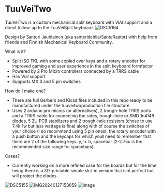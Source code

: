 # TuuVeiTwo
TuuVeiTwo is a custom mechanical split keyboard with VIAl support and a direct follow-up to the TuuVeiSplit keyboard.
![DSC5164](https://github.com/SanteRaptor/TuuVeiTwo/assets/51802400/3512efa5-4446-475a-badb-0230d7e6a00b)

Design by Santeri Jauhiainen (aka santeridahlia/SanteRaptor) with help from friends and Finnish Mechanical Keyboard Community.

What is it?
- Split ISO TKL with some copied over keys and a rotary encoder for improved gaming and user experience in the split keyboard formfactor
- Powered by 2 Pro Micro controllers connected by a TRRS cable
- Has Vial support
- Supports MX 3 and 5 pin switches

How do I make one?
- There are full Gerbers and Kicad files included in this repo ready to be manufactured under the tuuveitwoproduction file structure.
- Uses 2 arduino pro micros (or alternatives), 2 trough-hole TRRS ports and a TRRS cable for connecting the sides, trough-hole or SMD 1n4148 diodes, 5 2U PCB stabilizers and 2 trough-hole resistors (chose to use 7.4k 1w but less wattage is fine) along with of course the switches of your choice (I do recommend using 5 pin ones), the rotary encoder with a push button and the keycaps for which youll need to remember that there are 2 of the following keys: y, h. b, spacebar (2-2.75u is the recommended size range for spacebars).

Cases?
- Currently working on a more refined case for the boards but for the time being there is a 3D-printable simple slot-in version that isnt perfect but will protect the diodes.


![DSC5155](https://github.com/SanteRaptor/TuuVeiTwo/assets/51802400/22be0d4e-52df-4d5c-a94b-3f4481a98649)
![IMG20240127153059](https://github.com/SanteRaptor/TuuVeiTwo/assets/51802400/32f54016-82b0-4f4f-b577-a613158084c9)
![image](https://github.com/SanteRaptor/TuuVeiTwo/assets/51802400/676ad629-1135-4972-8111-0c287f08abfe)
